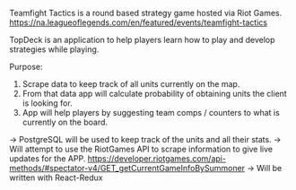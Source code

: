 Teamfight Tactics is a round based strategy game hosted via Riot Games. https://na.leagueoflegends.com/en/featured/events/teamfight-tactics

TopDeck is an application to help players learn how to play and develop strategies while playing.

Purpose:
 1. Scrape data to keep track of all units currently on the map.
 2. From that data app will calculate probability of obtaining units the client is looking for.
 3. App will help players by suggesting team comps / counters to what is currently on the board. 

-> PostgreSQL will be used to keep track of the units and all their stats.
-> Will attempt to use the RiotGames API to scrape information to give live updates for the APP.
https://developer.riotgames.com/api-methods/#spectator-v4/GET_getCurrentGameInfoBySummoner
-> Will be written with React-Redux
